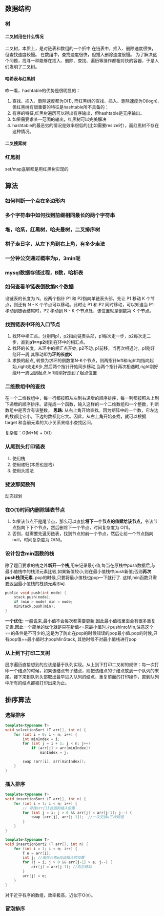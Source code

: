 ## 数据结构

### 树

#### 二叉树用在什么情况

二叉树，本质上，是对链表和数组的一个折中
在链表中，插入、删除速度很快，但查找速度较慢。
在数组中，查找速度很快，但插入删除速度很慢。
为了解决这个问题，找寻一种能够在插入、删除、查找、遍历等操作都相对快的容器，于是人们发明了二叉树。

#### 哈希表与红黑树

咋一看，hashtable的优势是很明显的：

1. 查找、插入、删除速度都为O(1), 而红黑树的查找、插入、删除速度为O(logn). 但红黑树有很重要的特征是hashtable所不具备的：
2. 有序的特征,红黑树遍历可以得出有序输出，但hashtable是无序输出。
3. 如果需要求某一范围的输出，红黑树可以完美解决
4. hashtable的最恶劣的情况是效率很低的(比如需要resize时），而红黑树不存在这种情况。

#### 二叉搜索树

### 红黑树

set/map底层都是用红黑树实现的

## 算法

### 如何判断一个点在多边形内

### 多个字符串中如何找到前缀相同最长的两个字符串

### 堆，哈系，红黑树，哈夫曼树，二叉排序树

### 棋子走日字，从左下角到右上角，有多少走法

### 一分钟公交通过概率为p，3min呢

### mysql数据存储过程，B数，哈析表

### 如何查看单链表倒数第K个数据

设链表的长度为 N。设两个指针 P1 和 P2指向单链表头部，先让 P1 移动 K 个节点，则还有 N - K 个节点可以移动。此时让 P1 和 P2 同时移动，可以知道当 P1 移动到链表结尾时，P2 移动到 N - K 个节点处，该位置就是倒数第 K 个节点。

### 找到链表中环的入口节点

1. 找环中相汇点。分别用p1，p2指向链表头部，p1每次走一步，p2每次走二步，直到**p1==p2**找到在环中的相汇点。
2. 找环的长度。从环中的相汇点开始, p2不动, p1前移，当再次相遇时，p1刚好绕环一周,其移动即为**环的长度K**
3. 求换的起点, 转换为求环的倒数第N-K个节点，则两指针left和right均指向起始,right先走K步,然后两个指针开始同步移动,当两个指针再次相遇时,right刚好绕环一周回到起点,left则刚好走到了起点位置

### 二维数组中的查找

在一个二维数组中，每一行都按照从左到右递增的顺序排序，每一列都按照从上到下递增的顺序排序。请完成一个函数，输入这样的一个二维数组和一个整数，判断数组中是否含有该整数。
**思路:**
从右上角开始查找。因为矩阵中的一个数，它左边的数都比它小，下边的数都比它大。因此，从右上角开始查找，就可以根据 target 和当前元素的大小关系来缩小查找区间。

复杂度：O(M+N) + O(1)

### 从尾到头打印链表

1. 使用栈
2. 使用递归(本质也是栈)
3. 使用头插法

### 斐波那契数列

动态规划

### 在O(1)时间内删除链表节点

1. 如果该节点不是尾节点，那么可以直接**将下一个节点的值赋给该节点**，令该节点指向下下个节点，然后删除下一个节点，时间复杂度为 O(1)。
2. 否则，就需要先遍历链表，找到节点的前一个节点，然后让前一个节点指向 null，时间复杂度为 O(N)。

### 设计包含min函数的栈

除了题目要求的栈之外**新开一个栈**,用来记录最小值,每当在原栈中push数据后,与最小值栈中的栈顶元素比较,如果新值较小,则在最小值栈中push新值;否则**再次push栈顶元素**.
pop的时候,只要将最小值栈也pop一下就行了.
这样,min函数只需要返回最小值栈的栈顶元素即可.

```c
public void push(int node) {
    stack.push(node);
    if (min > node) min = node;
    minStack.push(min);
}
```

**一个优化:**
一般说来,最小值不会每次都需要更新,因此最小值栈里面会有很多重复元素.因此一个简单的优化就是只在新值<=原最小值时才pushIntoMin,注意这个==的条件是不可少的,这是为了防止在pop的时候错误的pop最小值.pop的时候,只有pop值==最小值时才popMinStack, 其他时候不对最小值栈进行pop

### 从上到下打印二叉树

层序遍历直接想到的应该是基于队列实现。从上到下打印二叉树的规律：每一次打印一个结点的时候，如果该结点有子结点，则把该结点的子结点放到一个队列的末尾。接下来到队列头部取出最早进入队列的结点，重复前面的打印操作，直到队列中所有的结点都被打印出来为止。

## 排序算法

### 选择排序

```c++
template<typename T>
void selectionSort (T arr[], int n) {
    for (int i = 0; i < n; i++) {
        int minIndex = i;
        for (int j = i + 1; j < n; j++)
            if (arr[j] < arr[minIndex])
                minIndex = j;

        swap (arr[i], arr[minIndex]);
    }
}
```

### 插入排序

```c++
template<typename T>
void insertionSort (T arr[], int n) {
    for (int i = 1; i < n; i++) {
        // 寻找arr[i]合适的插入位置
        for (int j = i; j > 0 && arr[j] < arr[j-1]; j--) {
            swap (arr[j], arr[j-1]);  //一次交换=三次赋值
        }
    }
}
```

```c++
template<typename T>
void insertionSort2 (T arr[], int n) {
    for (int i = 1; i < n; i++) {
        T e = arr[i];
        int j; //保存元素e应该插入的位置
        for (j = i; j > 0 && arr[j-1] > e; j--) {
            arr[j] = arr[j-1]; //向后移动
        }
        arr[j] = e;
    }
}
```

对于近乎有序的数组，效率极高，近似于O(n)。

### 冒泡排序

